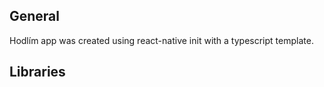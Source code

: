 ## General
Hodlím app was created using react-native init with a typescript template.

## Libraries 